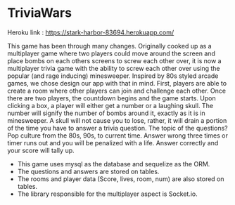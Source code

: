 # TriviaWars

Heroku link : https://stark-harbor-83694.herokuapp.com/

This game has been through many changes. Originally cooked up as a multiplayer game where two players could move around the screen and place bombs on each others screens to screw each other over, it is now a multiplayer trivia game with the ability to screw each other over using the popular (and rage inducing) minesweeper. Inspired by 80s styled arcade games, we chose design our app with that in mind. First, players are able to create a room where other players can join and challenge each other. Once there are two players, the countdown begins and the game starts. Upon clicking a box, a player will either get a number or a laughing skull. The number will signify the number of bombs around it, exactly as it is in minesweeper. A skull will not cause you to lose, rather, it will drain a portion of the time you have to answer a trivia question. The topic of the questions? Pop culture from the 80s, 90s, to current time. Answer wrong three times or timer runs out and you will be penalized with a life. Answer correctly and your score will tally up. 

- This game uses mysql as the database and sequelize as the ORM.
- The questions and answers are stored on tables.
- The rooms and player data (Score, lives, room, num) are also stored on tables.
- The library responsible for the multiplayer aspect is Socket.io. 
